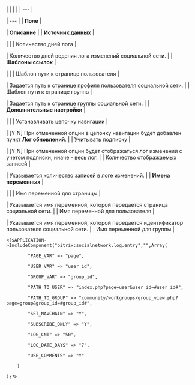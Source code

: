 |  |  |  |
| --- |

| --- |
| **Поле** |

| **Описание** |
| **Источник данных** |

| |
| Количество дней лога |

| Количество дней ведения лога изменений социальной сети. |
| **Шаблоны ссылок** |

| |
| Шаблон пути к странице пользователя |

| Задается путь к странице профиля пользователя социальной сети. |
| Шаблон пути к странице группы |

| Задается путь к странице группы социальной сети. |
| **Дополнительные настройки** |

| |
| Устанавливать цепочку навигации |

| [Y|N] При отмеченной опции в цепочку навигации будет добавлен пункт **Лог обновлений**. |
| Учитывать подписку |

| [Y|N] При отмеченной опции будет отображаться лог изменений с учетом подписки, иначе - весь лог. |
| Количество отображаемых записей |

| Указывается количество записей в логе изменений. |
| **Имена переменных** |

| |
| Имя переменной для страницы |

| Указывается имя переменной, которой передается страница социальной сети. |
| Имя переменной для пользователя |

| Указывается имя переменной, которой передается идентификатор пользователя социальной сети. |
| Имя переменной для группы |

```
<?$APPLICATION->IncludeComponent("bitrix:socialnetwork.log.entry","",Array(

        "PAGE_VAR" => "page", 

        "USER_VAR" => "user_id", 

        "GROUP_VAR" => "group_id", 

        "PATH_TO_USER" => "index.php?page=user&user_id=#user_id#", 

        "PATH_TO_GROUP" => "community/workgroups/group_view.php?page=group&group_id=#group_id#", 

        "SET_NAVCHAIN" => "Y",

        "SUBSCRIBE_ONLY" => "Y",       

        "LOG_CNT" => "50", 

        "LOG_DATE_DAYS" => "7", 

        "USE_COMMENTS" => "Y" 

    )

);?>


```